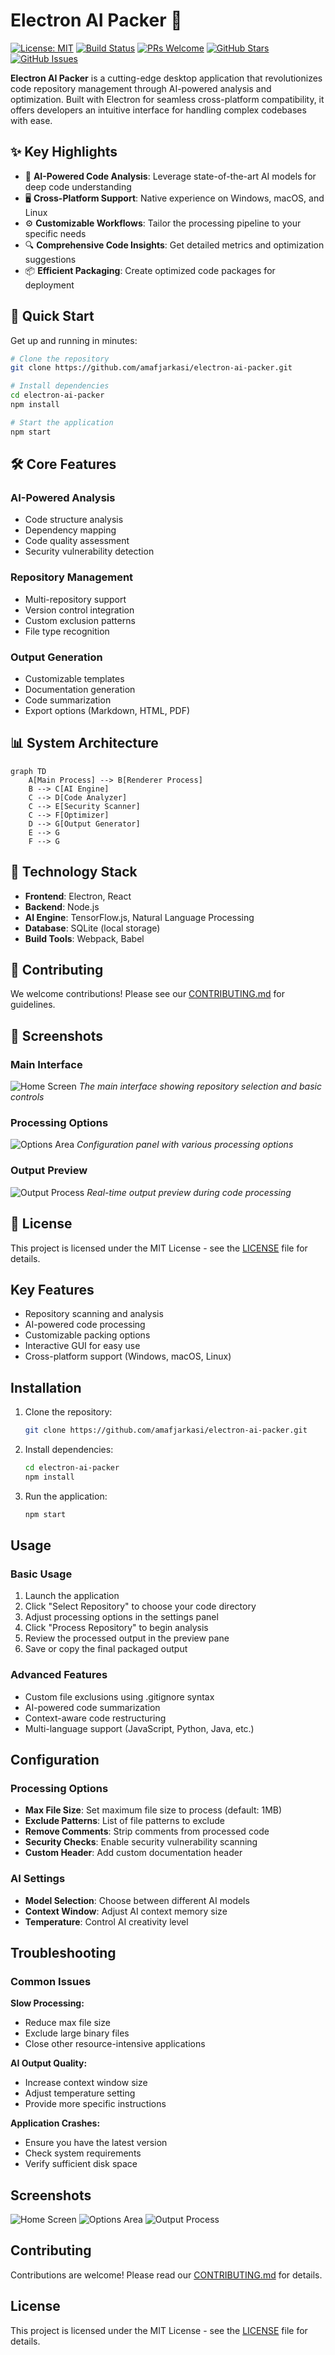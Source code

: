 # Electron AI Packer 🚀

[![License: MIT](https://img.shields.io/badge/License-MIT-yellow.svg)](https://opensource.org/licenses/MIT)
[![Build Status](https://github.com/amafjarkasi/electron-ai-packer/actions/workflows/ci.yml/badge.svg)](https://github.com/amafjarkasi/electron-ai-packer/actions)
[![PRs Welcome](https://img.shields.io/badge/PRs-welcome-brightgreen.svg)](http://makeapullrequest.com)
[![GitHub Stars](https://img.shields.io/github/stars/amafjarkasi/electron-ai-packer?style=social)](https://github.com/amafjarkasi/electron-ai-packer/stargazers)
[![GitHub Issues](https://img.shields.io/github/issues/amafjarkasi/electron-ai-packer)](https://github.com/amafjarkasi/electron-ai-packer/issues)

**Electron AI Packer** is a cutting-edge desktop application that revolutionizes code repository management through AI-powered analysis and optimization. Built with Electron for seamless cross-platform compatibility, it offers developers an intuitive interface for handling complex codebases with ease.

## ✨ Key Highlights

- 🧠 **AI-Powered Code Analysis**: Leverage state-of-the-art AI models for deep code understanding
- 🖥️ **Cross-Platform Support**: Native experience on Windows, macOS, and Linux
- ⚙️ **Customizable Workflows**: Tailor the processing pipeline to your specific needs
- 🔍 **Comprehensive Code Insights**: Get detailed metrics and optimization suggestions
- 📦 **Efficient Packaging**: Create optimized code packages for deployment

## 🚀 Quick Start

Get up and running in minutes:

```bash
# Clone the repository
git clone https://github.com/amafjarkasi/electron-ai-packer.git

# Install dependencies
cd electron-ai-packer
npm install

# Start the application
npm start
```

## 🛠️ Core Features

### AI-Powered Analysis
- Code structure analysis
- Dependency mapping
- Code quality assessment
- Security vulnerability detection

### Repository Management
- Multi-repository support
- Version control integration
- Custom exclusion patterns
- File type recognition

### Output Generation
- Customizable templates
- Documentation generation
- Code summarization
- Export options (Markdown, HTML, PDF)

## 📊 System Architecture

```mermaid
graph TD
    A[Main Process] --> B[Renderer Process]
    B --> C[AI Engine]
    C --> D[Code Analyzer]
    C --> E[Security Scanner]
    C --> F[Optimizer]
    D --> G[Output Generator]
    E --> G
    F --> G
```

## 🧩 Technology Stack

- **Frontend**: Electron, React
- **Backend**: Node.js
- **AI Engine**: TensorFlow.js, Natural Language Processing
- **Database**: SQLite (local storage)
- **Build Tools**: Webpack, Babel

## 🤝 Contributing

We welcome contributions! Please see our [CONTRIBUTING.md](CONTRIBUTING.md) for guidelines.

## 📸 Screenshots

### Main Interface
![Home Screen](assets/home_screen.png)
*The main interface showing repository selection and basic controls*

### Processing Options
![Options Area](assets/options_area.png)
*Configuration panel with various processing options*

### Output Preview
![Output Process](assets/output_process.png)
*Real-time output preview during code processing*

## 📄 License

This project is licensed under the MIT License - see the [LICENSE](LICENSE) file for details.

## Key Features
- Repository scanning and analysis
- AI-powered code processing
- Customizable packing options
- Interactive GUI for easy use
- Cross-platform support (Windows, macOS, Linux)

## Installation

1. Clone the repository:
   ```bash
   git clone https://github.com/amafjarkasi/electron-ai-packer.git
   ```
2. Install dependencies:
   ```bash
   cd electron-ai-packer
   npm install
   ```
3. Run the application:
   ```bash
   npm start
   ```

## Usage

### Basic Usage
1. Launch the application
2. Click "Select Repository" to choose your code directory
3. Adjust processing options in the settings panel
4. Click "Process Repository" to begin analysis
5. Review the processed output in the preview pane
6. Save or copy the final packaged output

### Advanced Features
- Custom file exclusions using .gitignore syntax
- AI-powered code summarization
- Context-aware code restructuring
- Multi-language support (JavaScript, Python, Java, etc.)

## Configuration

### Processing Options
- **Max File Size**: Set maximum file size to process (default: 1MB)
- **Exclude Patterns**: List of file patterns to exclude
- **Remove Comments**: Strip comments from processed code
- **Security Checks**: Enable security vulnerability scanning
- **Custom Header**: Add custom documentation header

### AI Settings
- **Model Selection**: Choose between different AI models
- **Context Window**: Adjust AI context memory size
- **Temperature**: Control AI creativity level

## Troubleshooting

### Common Issues
**Slow Processing:**
- Reduce max file size
- Exclude large binary files
- Close other resource-intensive applications

**AI Output Quality:**
- Increase context window size
- Adjust temperature setting
- Provide more specific instructions

**Application Crashes:**
- Ensure you have the latest version
- Check system requirements
- Verify sufficient disk space

## Screenshots

![Home Screen](assets/home_screen.png)
![Options Area](assets/options_area.png)
![Output Process](assets/output_process.png)

## Contributing

Contributions are welcome! Please read our [CONTRIBUTING.md](CONTRIBUTING.md) for details.

## License

This project is licensed under the MIT License - see the [LICENSE](LICENSE) file for details.
